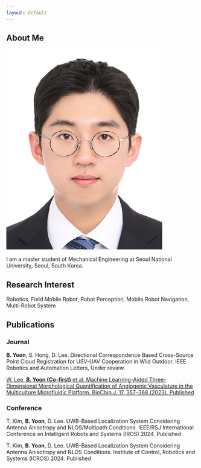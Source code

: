 ```yaml
---
layout: default
---
```


## About Me

<img class="profile-picture" src="profile.jpg">

I am a master student of Mechanical Engineering at Seoul National University, Seoul, South Korea.

## Research Interest

Robotics, Field Mobile Robot, Robot Perception, Mobile Robot Navigation, Multi-Robot System

## Publications
### Journal
**B. Yoon**, S. Hong, D. Lee. Directional Correspondence Based Cross-Source Point Cloud Registration for
USV-UAV Cooperation in Wild Outdoor. IEEE Robotics and Automation Letters, Under review.

[W. Lee, **B. Yoon (Co-first)** et al. Machine Learning-Aided Three-Dimensional Morphological Quantification of Angiogenic Vasculature in the Multiculture Microfluidic Platform. BioChip J. 17, 357–368 (2023). Published](https://link.springer.com/article/10.1007/s13206-023-00114-2)

### Conference
T. Kim, **B. Yoon**, D. Lee. UWB-Based Localization System Considering Antenna Anisotropy and NLOS/Multipath
Conditions. IEEE/RSJ International Conference on Intelligent Robots and Systems (IROS) 2024. Published

T. Kim, **B. Yoon**, D. Lee. UWB-Based Localization System Considering Antenna Anisotropy and NLOS Conditions. Institute of Control, Robotics and Systems (ICROS) 2024. Published


